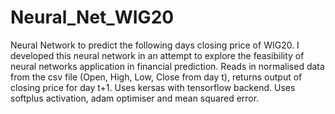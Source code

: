 # Neural_Net_WIG20
Neural Network to predict the following days closing price of WIG20.
I developed this neural network in an attempt to explore the feasibility of neural networks application in financial prediction.
Reads in normalised data from the csv file (Open, High, Low, Close from day t), returns output of closing price for day t+1.
Uses kersas with tensorflow backend.
Uses softplus activation, adam optimiser and mean squared error.

